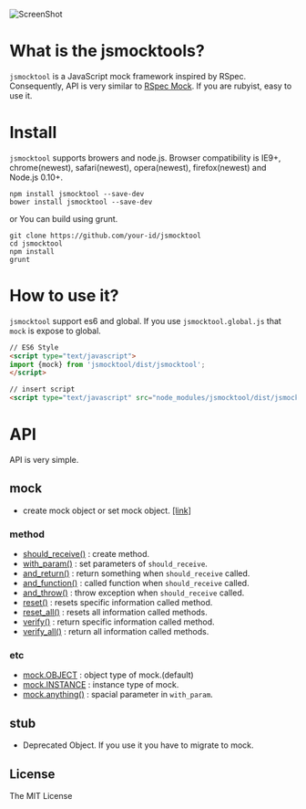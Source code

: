 
![ScreenShot](https://travis-ci.org/mixed/jsmocktool.png)

# What is the jsmocktools?
`jsmocktool` is a JavaScript mock framework inspired by RSpec. Consequently, API is very similar to [RSpec Mock](http://rspec.info/documentation/3.4/rspec-mocks/). If you are rubyist, easy to use it. 


# Install
`jsmocktool` supports browers and node.js. Browser compatibility is IE9+, chrome(newest), safari(newest), opera(newest), firefox(newest) and Node.js 0.10+.
```
npm install jsmocktool --save-dev
bower install jsmocktool --save-dev
```
or You can build using grunt.
```
git clone https://github.com/your-id/jsmocktool
cd jsmocktool
npm install
grunt
```

# How to use it?
`jsmocktool` support es6 and global. If you use `jsmocktool.global.js` that `mock` is expose to global.
```html
// ES6 Style
<script type="text/javascript">
import {mock} from 'jsmocktool/dist/jsmocktool';
</script>

// insert script
<script type="text/javascript" src="node_modules/jsmocktool/dist/jsmocktool.global.js"></script>
```

# API
API is very simple.

## mock
 - create mock object or set mock object. [[link]](https://mixed.github.io/jsmocktool/v/2.0.0/doc/global.html#mock__anchor)

### method
 - [should_receive()](https://mixed.github.io/jsmocktool/v/2.0.0/doc/Mock.html#should_receive__anchor) : create method.
 - [with_param()](https://mixed.github.io/jsmocktool/v/2.0.0/doc/MockMethod.html#with_param__anchor) : set parameters of `should_receive`.
 - [and_return()](https://mixed.github.io/jsmocktool/v/2.0.0/doc/MockMethod.html#and_return__anchor) : return something when `should_receive` called.
 - [and_function()](https://mixed.github.io/jsmocktool/v/2.0.0/doc/MockMethod.html#and_function__anchor) : called function when `should_receive` called.
 - [and_throw()](https://mixed.github.io/jsmocktool/v/2.0.0/doc/MockMethod.html#and_throw__anchor) : throw exception when `should_receive` called.
 - [reset()](https://mixed.github.io/jsmocktool/v/2.0.0/doc/Mock.html#reset__anchor) : resets specific information called method.
 - [reset_all()](https://mixed.github.io/jsmocktool/v/2.0.0/doc/Mock.html#reset_all__anchor) : resets all information called methods.
 - [verify()](https://mixed.github.io/jsmocktool/v/2.0.0/doc/Mock.html#verify__anchor) : return specific information called method.
 - [verify_all()](https://mixed.github.io/jsmocktool/v/2.0.0/doc/Mock.html#verify_all__anchor) : return all information called methods.

### etc
 - [mock.OBJECT](https://mixed.github.io/jsmocktool/v/2.0.0/doc/global.html#OBJECT) : object type of mock.(default)
 - [mock.INSTANCE](https://mixed.github.io/jsmocktool/v/2.0.0/doc/global.html#INSTANCE) : instance type of mock.
 - [mock.anything()](https://mixed.github.io/jsmocktool/v/2.0.0/doc/global.html#anything) : spacial parameter in `with_param`.

## stub
 - Deprecated Object. If you use it you have to migrate to mock.


License
-------
The MIT License


